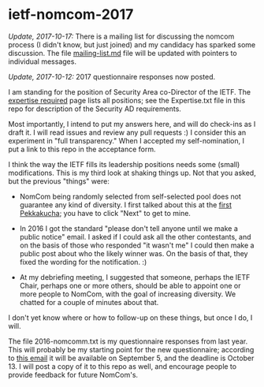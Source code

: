 # ietf-nomcom-2017

_Update, 2017-10-17:_ There is a mailing list for discussing the nomcom
process (I didn't know, but just joined) and my candidacy has sparked some
discussion.  The file
[mailing-list.md](https://github.com/richsalz/ietf-nomcom-2017/blob/master/mail-links.md)
file will be updated with pointers to
individual messages.

_Update, 2017-10-12:_ 2017 questionnaire responses now posted.

I am standing for the position of Security Area co-Director of the IETF.
The [expertise required](https://datatracker.ietf.org/nomcom/2017/expertise/)
page lists all positions; see the Expertise.txt file in this repo for
description of the Security AD requirements.

Most importantly, I intend to put my answers here, and will do check-ins
as I draft it.  I will read issues and review any pull requests :)
I consider this an experiment in "full transparency."  When I accepted my
self-nomination, I put a link to this repo in the acceptance form.

I think the way the IETF fills its leadership positions needs some (small)
modifications.  This is my third look at shaking things up.  Not that you
asked, but the previous "things" were:

- NomCom being randomly selected from self-selected pool does not guarantee
any kind of diversity.  I first talked about this at the
[first Pekkakucha](http://snaggletooth.akam.ai/Berlin-videos/); you have
to click "Next" to get to mine.

- In 2016 I got the standard "please don't tell anyone until we make a
public notice" email.  I asked if I could ask all the other contestants, and
on the basis of those who responded "it wasn't me" I could then make a
public post about who the likely winner was.  On the basis of that, they
fixed the wording for the notification. :)

- At my debriefing meeting, I suggested that someone, perhaps the IETF
Chair, perhaps one or more others, should be able to appoint one or more
people to NomCom, with the goal of increasing diversity.  We chatted
for a couple of minutes about that.

I don't yet know where or how to follow-up on these things, but once I do,
I will.

The file 2016-nomcomm.txt is my questionnaire responses from last year.
This will probably be my starting point for the new questionnaire;
according to [this email](https://datatracker.ietf.org/nomcom/ann/95060/) it
will be available on September 5, and the deadline is October 13.  I will
post a copy of it to this repo as well, and encourage people to provide
feedback for future NomCom's.
